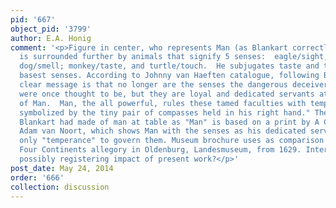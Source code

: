 ```yaml
---
pid: '667'
object_pid: '3799'
author: E.A. Honig
comment: '<p>Figure in center, who represents Man (as Blankart correctly argued),
  is surrounded further by animals that signify 5 senses:  eagle/sight, deer/hearing;
  dog/smell; monkey/taste, and turtle/touch.  He subjugates taste and touch as the
  basest senses. According to Johnny van Haeften catalogue, following Blankart,  "The
  clear message is that no longer are the senses the dangerous deceivers that they
  were once thought to be, but they are loyal and dedicated servants at the Court
  of Man.  Man, the all powerful, rules these tamed faculties with temperance, here
  symbolized by the tiny pair of compasses held in his right hand." The identification
  Blankart had made of man at table as "Man" is based on a print by A Collaert after
  Adam van Noort, which shows Man with the senses as his dedicated servants:  he needs
  only "temperance" to govern them. Museum brochure uses as comparison Frans Francken''s
  Four Continents allegory in Oldenburg, Landesmuseum, from 1629. Interesting connection
  possibly registering impact of present work?</p>'
post_date: May 24, 2014
order: '666'
collection: discussion
---
```

